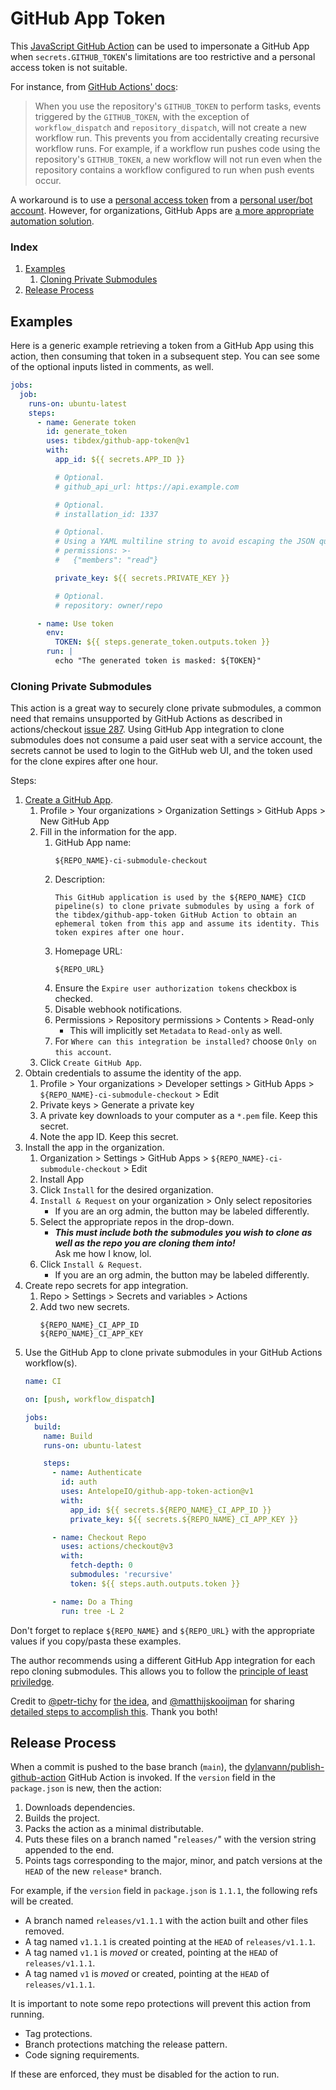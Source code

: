 # GitHub App Token
This [JavaScript GitHub Action](https://help.github.com/en/actions/building-actions/about-actions#javascript-actions) can be used to impersonate a GitHub App when `secrets.GITHUB_TOKEN`'s limitations are too restrictive and a personal access token is not suitable.

For instance, from [GitHub Actions' docs](https://docs.github.com/en/actions/using-workflows/triggering-a-workflow#triggering-a-workflow-from-a-workflow):

> When you use the repository's `GITHUB_TOKEN` to perform tasks, events triggered by the `GITHUB_TOKEN`, with the exception of `workflow_dispatch` and `repository_dispatch`, will not create a new workflow run.
> This prevents you from accidentally creating recursive workflow runs.
> For example, if a workflow run pushes code using the repository's `GITHUB_TOKEN`, a new workflow will not run even when the repository contains a workflow configured to run when push events occur.

A workaround is to use a [personal access token](https://help.github.com/en/github/authenticating-to-github/creating-a-personal-access-token-for-the-command-line) from a [personal user/bot account](https://help.github.com/en/github/getting-started-with-github/types-of-github-accounts#personal-user-accounts).
However, for organizations, GitHub Apps are [a more appropriate automation solution](https://developer.github.com/apps/differences-between-apps/#machine-vs-bot-accounts).

### Index
1. [Examples](#examples)
    1. [Cloning Private Submodules](#cloning-private-submodules)
1. [Release Process](#release-process)

## Examples
Here is a generic example retrieving a token from a GitHub App using this action, then consuming that token in a subsequent step. You can see some of the optional inputs listed in comments, as well.
```yml
jobs:
  job:
    runs-on: ubuntu-latest
    steps:
      - name: Generate token
        id: generate_token
        uses: tibdex/github-app-token@v1
        with:
          app_id: ${{ secrets.APP_ID }}

          # Optional.
          # github_api_url: https://api.example.com

          # Optional.
          # installation_id: 1337

          # Optional.
          # Using a YAML multiline string to avoid escaping the JSON quotes.
          # permissions: >-
          #   {"members": "read"}

          private_key: ${{ secrets.PRIVATE_KEY }}

          # Optional.
          # repository: owner/repo

      - name: Use token
        env:
          TOKEN: ${{ steps.generate_token.outputs.token }}
        run: |
          echo "The generated token is masked: ${TOKEN}"
```

### Cloning Private Submodules
This action is a great way to securely clone private submodules, a common need that remains unsupported by GitHub Actions as described in actions/checkout [issue 287](https://github.com/actions/checkout/issues/287). Using GitHub App integration to clone submodules does not consume a paid user seat with a service account, the secrets cannot be used to login to the GitHub web UI, and the token used for the clone expires after one hour.

Steps:
1. [Create a GitHub App](https://docs.github.com/en/developers/apps/building-github-apps/creating-a-github-app).
    1. Profile > Your organizations > Organization Settings > GitHub Apps > New GitHub App
    1. Fill in the information for the app.
        1. GitHub App name:
            ```
            ${REPO_NAME}-ci-submodule-checkout
            ```
        1. Description:
            ```
            This GitHub application is used by the ${REPO_NAME} CICD pipeline(s) to clone private submodules by using a fork of the tibdex/github-app-token GitHub Action to obtain an ephemeral token from this app and assume its identity. This token expires after one hour.
            ```
        1. Homepage URL:
            ```
            ${REPO_URL}
            ```
        1. Ensure the `Expire user authorization tokens` checkbox is checked.
        1. Disable webhook notifications.
        1. Permissions > Repository permissions > Contents > Read-only
            - This will implicitly set `Metadata` to `Read-only` as well.
        1. For `Where can this integration be installed?` choose `Only on this account`.
    1. Click `Create GitHub App`.
1. Obtain credentials to assume the identity of the app.
    1. Profile > Your organizations > Developer settings > GitHub Apps > `${REPO_NAME}-ci-submodule-checkout` > Edit
    1. Private keys > Generate a private key
    1. A private key downloads to your computer as a `*.pem` file. Keep this secret.
    1. Note the app ID. Keep this secret.
1. Install the app in the organization.
    1. Organization > Settings > GitHub Apps > `${REPO_NAME}-ci-submodule-checkout` > Edit
    1. Install App
    1. Click `Install` for the desired organization.
    1. `Install & Request` on your organization > Only select repositories
        - If you are an org admin, the button may be labeled differently.
    1. Select the appropriate repos in the drop-down.
        - **_This must include both the submodules you wish to clone as well as the repo you are cloning them into!_**  
          Ask me how I know, lol.
    1. Click `Install & Request`.
        - If you are an org admin, the button may be labeled differently.
1. Create repo secrets for app integration.
    1. Repo > Settings > Secrets and variables > Actions
    1. Add two new secrets.
        ```
        ${REPO_NAME}_CI_APP_ID
        ${REPO_NAME}_CI_APP_KEY
        ```
1. Use the GitHub App to clone private submodules in your GitHub Actions workflow(s).
    ```yaml
    name: CI

    on: [push, workflow_dispatch]

    jobs:
      build:
        name: Build
        runs-on: ubuntu-latest

        steps:
          - name: Authenticate
            id: auth
            uses: AntelopeIO/github-app-token-action@v1
            with:
              app_id: ${{ secrets.${REPO_NAME}_CI_APP_ID }}
              private_key: ${{ secrets.${REPO_NAME}_CI_APP_KEY }}

          - name: Checkout Repo
            uses: actions/checkout@v3
            with:
              fetch-depth: 0
              submodules: 'recursive'
              token: ${{ steps.auth.outputs.token }}

          - name: Do a Thing
            run: tree -L 2
    ```

Don't forget to replace `${REPO_NAME}` and `${REPO_URL}` with the appropriate values if you copy/pasta these examples.

The author recommends using a different GitHub App integration for each repo cloning submodules. This allows you to follow the [principle of least priviledge](https://en.wikipedia.org/wiki/Principle_of_least_privilege).

Credit to [@petr-tichy](https://github.com/petr-tichy) for [the idea](https://github.com/actions/checkout/issues/287#issuecomment-1255364513), and [@matthijskooijman](https://github.com/matthijskooijman) for sharing [detailed steps to accomplish this](https://github.com/actions/checkout/issues/287#issuecomment-1315458401). Thank you both!

## Release Process
When a commit is pushed to the base branch (`main`), the [dylanvann/publish-github-action](https://github.com/DylanVann/publish-github-action) GitHub Action is invoked. If the `version` field in the `package.json` is new, then the action:
1. Downloads dependencies.
1. Builds the project.
1. Packs the action as a minimal distributable.
1. Puts these files on a branch named "`releases/`" with the version string appended to the end.
1. Points tags corresponding to the major, minor, and patch versions at the `HEAD` of the new `release*` branch.

For example, if the `version` field in `package.json` is `1.1.1`, the following refs will be created.
- A branch named `releases/v1.1.1` with the action built and other files removed.
- A tag named `v1.1.1` is created pointing at the `HEAD` of `releases/v1.1.1`.
- A tag named `v1.1` is _moved_ or created, pointing at the `HEAD` of `releases/v1.1.1`.
- A tag named `v1` is _moved_ or created, pointing at the `HEAD` of `releases/v1.1.1`.

It is important to note some repo protections will prevent this action from running.
- Tag protections.
- Branch protections matching the release pattern.
- Code signing requirements.

If these are enforced, they must be disabled for the action to run.
